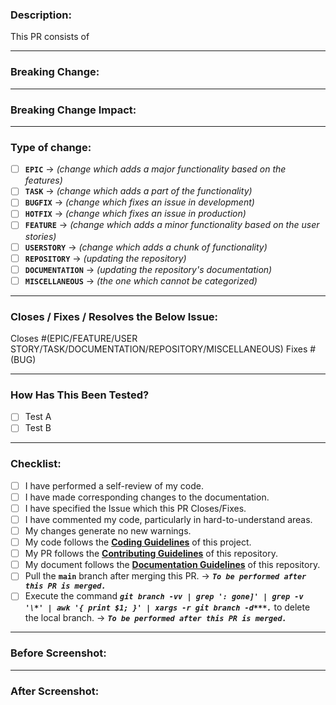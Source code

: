 <!---KINDLY REFER THE CONTRIBUTING GUIDELINES BEFORE SUBMITTING THE PR--->

### Description:
<!---THIS IS A MANDATORY SECTION--->
<!---Kindly include a summary of the changes. List of any dependencies that are required for this change.--->
This PR consists of 

---

### Breaking Change:
<!---Kindly specify if this change is a Breaking Change else specify ***`Not Applicable`***--->


---

### Breaking Change Impact:
<!---Kindly specify the impact if this is a Breaking Change else specify ***`Not Applicable`***--->


---

### Type of change:
<!---THIS IS A MANDATORY SECTION--->
<!---Kindly delete the Types which are not relevant--->
- [ ] **`EPIC`** &rarr; *(change which adds a major functionality based on the features)*
- [ ] **`TASK`** &rarr; *(change which adds a part of the functionality)*
- [ ] **`BUGFIX`** &rarr; *(change which fixes an issue in development)*
- [ ] **`HOTFIX`** &rarr; *(change which fixes an issue in production)*
- [ ] **`FEATURE`** &rarr; *(change which adds a minor functionality based on the user stories)*
- [ ] **`USERSTORY`** &rarr; *(change which adds a chunk of functionality)*
- [ ] **`REPOSITORY`** &rarr; *(updating the repository)*
- [ ] **`DOCUMENTATION`** &rarr; *(updating the repository's documentation)*
- [ ] **`MISCELLANEOUS`** &rarr; *(the one which cannot be categorized)*

---

### Closes / Fixes / Resolves the Below Issue:
<!---Kindly specify the Issue which is closed or fixed by this PR else specify ***`Not Applicable`***--->
Closes #(EPIC/FEATURE/USER STORY/TASK/DOCUMENTATION/REPOSITORY/MISCELLANEOUS)
Fixes  #(BUG)

---

### How Has This Been Tested?
<!---Kindly describe the tests that you ran to verify your changes along with the instructions so we can reproduce them and list any relevant details for your test configuration. If no tests are relevant then specify ***`Not Applicable`***--->
- [ ] Test A
- [ ] Test B

---

### Checklist:
<!---Kindly delete the options which are not relevant to this PR--->
- [ ] I have performed a self-review of my code.
- [ ] I have made corresponding changes to the documentation.
- [ ] I have specified the Issue which this PR Closes/Fixes.
- [ ] I have commented my code, particularly in hard-to-understand areas.
- [ ] My changes generate no new warnings.
- [ ] My code follows the **[Coding Guidelines](../blob/main/CODING-STANDARDS.md)** of this project.
- [ ] My PR follows the **[Contributing Guidelines](../blob/main/CONTRIBUTING.md)** of this repository.
- [ ] My document follows the **[Documentation Guidelines](../blob/main/DOCUMENTATION-STANDARDS.md)** of this repository.
- [ ] Pull the **`main`** branch after merging this PR. &rarr; ***`To be performed after this PR is merged.`***
- [ ] Execute the command ***`git branch -vv | grep ': gone]' | grep -v '\*' | awk '{ print $1; }' | xargs -r git branch -d***.`*** to delete the local branch. &rarr; ***`To be performed after this PR is merged.`***

---

### Before Screenshot:
<!---Kindly provide a screenshot of the output that was occurring before this PR was merged else specify ***`Not Applicable`***--->


---

### After Screenshot:
<!---Kindly provide a screenshot of the output that is occurring after this PR will be merged else specify ***`Not Applicable`***--->

